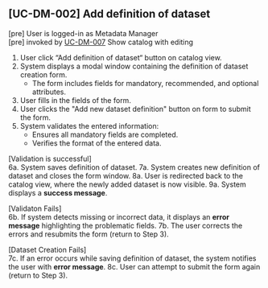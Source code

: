 [UC-DM-002] Add definition of dataset
---

[pre] User is logged-in as Metadata Manager<br/>
[pre] invoked by [UC-DM-007](UC-DM-007.md) Show catalog with editing

1. User click “Add definition of dataset“ button on catalog view.
2. System displays a modal window containing the definition of dataset creation form.
    - The form includes fields for mandatory, recommended, and optional attributes.
3. User fills in the fields of the form.
4. User clicks the "Add new dataset definition" button on form to submit the form.
5. System validates the entered information:
    - Ensures all mandatory fields are completed.
    - Verifies the format of the entered data.
  
[Validation is successful]<br/>
    6a. System saves definition of dataset.
    7a. System creates new definition of dataset and closes the form window.
    8a. User is redirected back to the catalog view, where the newly added dataset is now visible.
    9a. System displays a **success message**.

[Validaton Fails]<br/>
    6b. If system detects missing or incorrect data, it displays an **error message** highlighting the problematic fields.
    7b. The user corrects the errors and resubmits the form (return to Step 3).

[Dataset Creation Fails]<br/>
    7c. If an error occurs while saving definition of dataset, the system notifies the user with **error message**.
    8c. User can attempt to submit the form again (return to Step 3).